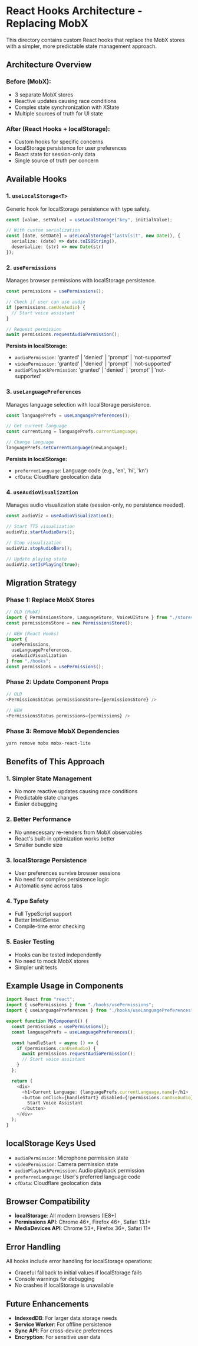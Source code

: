 # React Hooks Architecture - Replacing MobX

This directory contains custom React hooks that replace the MobX stores with a simpler, more predictable state management approach.

## Architecture Overview

### **Before (MobX):**

- 3 separate MobX stores
- Reactive updates causing race conditions
- Complex state synchronization with XState
- Multiple sources of truth for UI state

### **After (React Hooks + localStorage):**

- Custom hooks for specific concerns
- localStorage persistence for user preferences
- React state for session-only data
- Single source of truth per concern

## Available Hooks

### 1. `useLocalStorage<T>`

Generic hook for localStorage persistence with type safety.

```typescript
const [value, setValue] = useLocalStorage("key", initialValue);

// With custom serialization
const [date, setDate] = useLocalStorage("lastVisit", new Date(), {
  serialize: (date) => date.toISOString(),
  deserialize: (str) => new Date(str)
});
```

### 2. `usePermissions`

Manages browser permissions with localStorage persistence.

```typescript
const permissions = usePermissions();

// Check if user can use audio
if (permissions.canUseAudio) {
  // Start voice assistant
}

// Request permission
await permissions.requestAudioPermission();
```

**Persists in localStorage:**

- `audioPermission`: 'granted' | 'denied' | 'prompt' | 'not-supported'
- `videoPermission`: 'granted' | 'denied' | 'prompt' | 'not-supported'
- `audioPlaybackPermission`: 'granted' | 'denied' | 'prompt' | 'not-supported'

### 3. `useLanguagePreferences`

Manages language selection with localStorage persistence.

```typescript
const languagePrefs = useLanguagePreferences();

// Get current language
const currentLang = languagePrefs.currentLanguage;

// Change language
languagePrefs.setCurrentLanguage(newLanguage);
```

**Persists in localStorage:**

- `preferredLanguage`: Language code (e.g., 'en', 'hi', 'kn')
- `cfData`: Cloudflare geolocation data

### 4. `useAudioVisualization`

Manages audio visualization state (session-only, no persistence needed).

```typescript
const audioViz = useAudioVisualization();

// Start TTS visualization
audioViz.startAudioBars();

// Stop visualization
audioViz.stopAudioBars();

// Update playing state
audioViz.setIsPlaying(true);
```

## Migration Strategy

### **Phase 1: Replace MobX Stores**

```typescript
// OLD (MobX)
import { PermissionsStore, LanguageStore, VoiceUIStore } from "./stores";
const permissionsStore = new PermissionsStore();

// NEW (React Hooks)
import {
  usePermissions,
  useLanguagePreferences,
  useAudioVisualization
} from "./hooks";
const permissions = usePermissions();
```

### **Phase 2: Update Component Props**

```typescript
// OLD
<PermissionsStatus permissionsStore={permissionsStore} />

// NEW
<PermissionsStatus permissions={permissions} />
```

### **Phase 3: Remove MobX Dependencies**

```bash
yarn remove mobx mobx-react-lite
```

## Benefits of This Approach

### **1. Simpler State Management**

- No more reactive updates causing race conditions
- Predictable state changes
- Easier debugging

### **2. Better Performance**

- No unnecessary re-renders from MobX observables
- React's built-in optimization works better
- Smaller bundle size

### **3. localStorage Persistence**

- User preferences survive browser sessions
- No need for complex persistence logic
- Automatic sync across tabs

### **4. Type Safety**

- Full TypeScript support
- Better IntelliSense
- Compile-time error checking

### **5. Easier Testing**

- Hooks can be tested independently
- No need to mock MobX stores
- Simpler unit tests

## Example Usage in Components

```typescript
import React from "react";
import { usePermissions } from "./hooks/usePermissions";
import { useLanguagePreferences } from "./hooks/useLanguagePreferences";

export function MyComponent() {
  const permissions = usePermissions();
  const languagePrefs = useLanguagePreferences();

  const handleStart = async () => {
    if (permissions.canUseAudio) {
      await permissions.requestAudioPermission();
      // Start voice assistant
    }
  };

  return (
    <div>
      <h1>Current Language: {languagePrefs.currentLanguage.name}</h1>
      <button onClick={handleStart} disabled={!permissions.canUseAudio}>
        Start Voice Assistant
      </button>
    </div>
  );
}
```

## localStorage Keys Used

- `audioPermission`: Microphone permission state
- `videoPermission`: Camera permission state
- `audioPlaybackPermission`: Audio playback permission
- `preferredLanguage`: User's preferred language code
- `cfData`: Cloudflare geolocation data

## Browser Compatibility

- **localStorage**: All modern browsers (IE8+)
- **Permissions API**: Chrome 46+, Firefox 46+, Safari 13.1+
- **MediaDevices API**: Chrome 53+, Firefox 36+, Safari 11+

## Error Handling

All hooks include error handling for localStorage operations:

- Graceful fallback to initial values if localStorage fails
- Console warnings for debugging
- No crashes if localStorage is unavailable

## Future Enhancements

- **IndexedDB**: For larger data storage needs
- **Service Worker**: For offline persistence
- **Sync API**: For cross-device preferences
- **Encryption**: For sensitive user data
